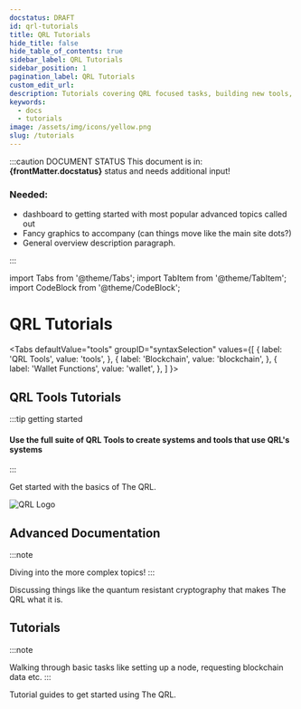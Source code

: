 ```yaml
---
docstatus: DRAFT
id: qrl-tutorials
title: QRL Tutorials
hide_title: false
hide_table_of_contents: true
sidebar_label: QRL Tutorials
sidebar_position: 1
pagination_label: QRL Tutorials
custom_edit_url: 
description: Tutorials covering QRL focused tasks, building new tools, connecting advanced topics.
keywords:
  - docs
  - tutorials
image: /assets/img/icons/yellow.png
slug: /tutorials
---
```




:::caution DOCUMENT STATUS 
<span>This document is in: <b>{frontMatter.docstatus}</b> status and needs additional input!</span>

### Needed:

- dashboard to getting started with most popular advanced topics called out
- Fancy graphics to accompany (can things move like the main site dots?)
- General overview description paragraph.

:::

import Tabs from '@theme/Tabs';
import TabItem from '@theme/TabItem';
import CodeBlock from '@theme/CodeBlock';


# QRL Tutorials


<Tabs
  defaultValue="tools"
  groupID="syntaxSelection"
  values={[
    { label: 'QRL Tools', value: 'tools', },
    { label: 'Blockchain', value: 'blockchain', },
    { label: 'Wallet Functions', value: 'wallet', },
  ]
}>


<TabItem value="tools">

<h2>QRL Tools Tutorials</h2>

:::tip getting started

<h4>Use the full suite of QRL Tools to create systems and tools that use QRL's systems</h4>

:::


Get started with the basics of The QRL.


![QRL Logo](/assets/img/icons/yellow.png) 

</TabItem>




<TabItem value="blockchain">

<h2>Advanced Documentation</h2>

:::note 

Diving into the more complex topics!
:::

Discussing things like the quantum resistant cryptography that makes The QRL what it is.


</TabItem>



<TabItem value="wallet">

<h2>Tutorials</h2>

:::note 

Walking through basic tasks like setting up a node, requesting blockchain data etc.
:::

Tutorial guides to get started using The QRL.



</TabItem>



</Tabs>
